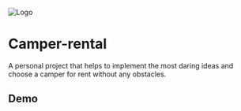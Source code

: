 
![Logo](https://drive.google.com/file/d/1GEqA3n_kEZQnOJMMdLlP0zt-dOLgGRD_/view?usp=sharing)


# Camper-rental

A personal project that helps to implement the most daring ideas and choose a camper for rent without any obstacles.


## Demo

